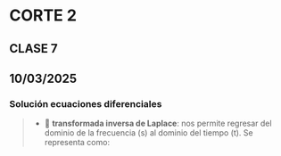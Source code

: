 # CORTE 2 
## CLASE 7
## 10/03/2025
### Solución ecuaciones diferenciales

>* 🔑 **transformada inversa de Laplace**:
nos permite regresar del dominio de la frecuencia (s) al dominio del tiempo (t). Se representa como:

